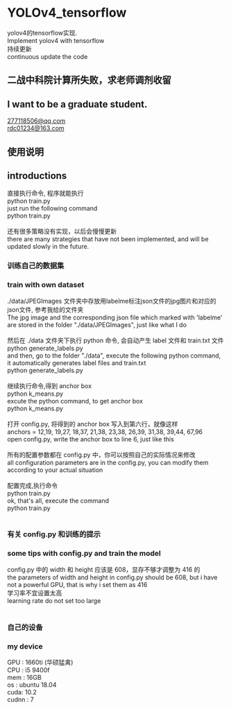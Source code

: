 # YOLOv4_tensorflow
yolov4的tensorflow实现. <br/>
Implement yolov4 with tensorflow<br/>
持续更新<br/>
continuous update the code<br/>

## 二战中科院计算所失败，求老师调剂收留
## I want to be a graduate student.
277118506@qq.com<br/>
rdc01234@163.com<br/>
## 使用说明
## introductions
直接执行命令, 程序就能执行<br/>
python train.py<br/>
just run the following command<br/>
python train.py<br/>
<br/>
还有很多策略没有实现，以后会慢慢更新</br>
there are many strategies that have not been implemented, and will be updated slowly in the future.
### 训练自己的数据集
### train with own dataset
./data/JPEGImages 文件夹中存放用labelme标注json文件的jpg图片和对应的json文件, 参考我给的文件夹<br/>
The jpg image and the corresponding json file which marked with 'labelme' are stored in the folder "./data/JPEGImages", just like what I do<br/>
<br/>
然后在 ./data 文件夹下执行 python 命令, 会自动产生 label 文件和 train.txt 文件<br/>
python generate_labels.py<br/>
and then, go to the folder "./data", execute the following python command, it automatically generates label files and train.txt<br/>
python generate_labels.py<br/>
<br/>
继续执行命令,得到 anchor box<br/>
python k_means.py<br/>
excute the python command, to get anchor box<br/>
python k_means.py<br/>
<br/>
打开 config.py, 将得到的 anchor box 写入到第六行，就像这样<br/>
anchors = 12,19, 19,27, 18,37, 21,38, 23,38, 26,39, 31,38, 39,44, 67,96<br/>
open config.py, write the anchor box to line 6, just like this<br/>
<br/>
所有的配置参数都在 config.py 中，你可以按照自己的实际情况来修改<br/>
all configuration parameters are in the config.py, you can modify them according to your actual situation<br/>
<br/>
配置完成,执行命令<br/>
python train.py<br/>
ok, that's all, execute the command<br/>
python train.py<br/>
<br/>
### 有关 config.py 和训练的提示
### some tips with config.py and train the model
config.py 中的 width 和 height 应该是 608，显存不够才调整为 416 的<br/>
the parameters of width and height in config.py should be 608, but i have not a powerful GPU, that is why i set them as 416<br/>
学习率不宜设置太高<br/>
learning rate do not set too large<br/>
<br/>
### 自己的设备
### my device
GPU : 1660ti (华硕猛禽)<br/>
CPU : i5 9400f<br/>
mem : 16GB<br/>
os  : ubuntu 18.04<br/>
cuda: 10.2<br/>
cudnn : 7<br/>

